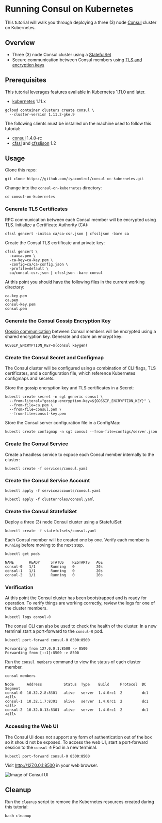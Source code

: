 # Running Consul on Kubernetes

This tutorial will walk you through deploying a three (3) node [Consul](https://www.consul.io) cluster on Kubernetes.

## Overview

* Three (3) node Consul cluster using a [StatefulSet](http://kubernetes.io/docs/concepts/abstractions/controllers/statefulsets)
* Secure communication between Consul members using [TLS and encryption keys](https://www.consul.io/docs/agent/encryption.html)

## Prerequisites

This tutorial leverages features available in Kubernetes 1.11.0 and later.

* [kubernetes](http://kubernetes.io/docs/getting-started-guides/binary_release) 1.11.x

```
gcloud container clusters create consul \
  --cluster-version 1.11.2-gke.9
```

The following clients must be installed on the machine used to follow this tutorial:

* [consul](https://www.consul.io/downloads.html) 1.4.0-rc
* [cfssl](https://pkg.cfssl.org) and [cfssljson](https://pkg.cfssl.org) 1.2

## Usage

Clone this repo:

```
git clone https://github.com/iyacontrol/consul-on-kubernetes.git
```

Change into the `consul-on-kubernetes` directory:

```
cd consul-on-kubernetes
```

### Generate TLS Certificates

RPC communication between each Consul member will be encrypted using TLS. Initialize a Certificate Authority (CA):

```
cfssl gencert -initca ca/ca-csr.json | cfssljson -bare ca
```

Create the Consul TLS certificate and private key:

```
cfssl gencert \
  -ca=ca.pem \
  -ca-key=ca-key.pem \
  -config=ca/ca-config.json \
  -profile=default \
  ca/consul-csr.json | cfssljson -bare consul
```

At this point you should have the following files in the current working directory:

```
ca-key.pem
ca.pem
consul-key.pem
consul.pem
```

### Generate the Consul Gossip Encryption Key

[Gossip communication](https://www.consul.io/docs/internals/gossip.html) between Consul members will be encrypted using a shared encryption key. Generate and store an encrypt key:

```
GOSSIP_ENCRYPTION_KEY=$(consul keygen)
```

### Create the Consul Secret and Configmap

The Consul cluster will be configured using a combination of CLI flags, TLS certificates, and a configuration file, which reference Kubernetes configmaps and secrets.

Store the gossip encryption key and TLS certificates in a Secret:

```
kubectl create secret -n sgt generic consul \
  --from-literal="gossip-encryption-key=${GOSSIP_ENCRYPTION_KEY}" \
  --from-file=ca.pem \
  --from-file=consul.pem \
  --from-file=consul-key.pem
```

Store the Consul server configuration file in a ConfigMap:

```
kubectl create configmap -n sgt consul --from-file=configs/server.json
```

### Create the Consul Service

Create a headless service to expose each Consul member internally to the cluster:

```
kubectl create -f services/consul.yaml
```

### Create the Consul Service Account

```
kubectl apply -f serviceaccounts/consul.yaml
```

```
kubectl apply -f clusterroles/consul.yaml
```

### Create the Consul StatefulSet

Deploy a three (3) node Consul cluster using a StatefulSet:

```
kubectl create -f statefulsets/consul.yaml
```

Each Consul member will be created one by one. Verify each member is `Running` before moving to the next step.

```
kubectl get pods
```
```
NAME       READY     STATUS    RESTARTS   AGE
consul-0   1/1       Running   0          20s
consul-1   1/1       Running   0          20s
consul-2   1/1       Running   0          20s
```

### Verification

At this point the Consul cluster has been bootstrapped and is ready for operation. To verify things are working correctly, review the logs for one of the cluster members.

```
kubectl logs consul-0
```

The consul CLI can also be used to check the health of the cluster. In a new terminal start a port-forward to the `consul-0` pod.

```
kubectl port-forward consul-0 8500:8500
```
```
Forwarding from 127.0.0.1:8500 -> 8500
Forwarding from [::1]:8500 -> 8500
```

Run the `consul members` command to view the status of each cluster member.

```
consul members
```
```
Node      Address          Status  Type    Build     Protocol  DC   Segment
consul-0  10.32.2.8:8301   alive   server  1.4.0rc1  2         dc1  <all>
consul-1  10.32.1.7:8301   alive   server  1.4.0rc1  2         dc1  <all>
consul-2  10.32.0.13:8301  alive   server  1.4.0rc1  2         dc1  <all>
```

### Accessing the Web UI

The Consul UI does not support any form of authentication out of the box so it should not be exposed. To access the web UI, start a port-forward session to the `consul-0` Pod in a new terminal.

```
kubectl port-forward consul-0 8500:8500
```

Visit http://127.0.0.1:8500 in your web browser.

![Image of Consul UI](images/consul-ui.png)

## Cleanup

Run the `cleanup` script to remove the Kubernetes resources created during this tutorial:

```
bash cleanup
```
